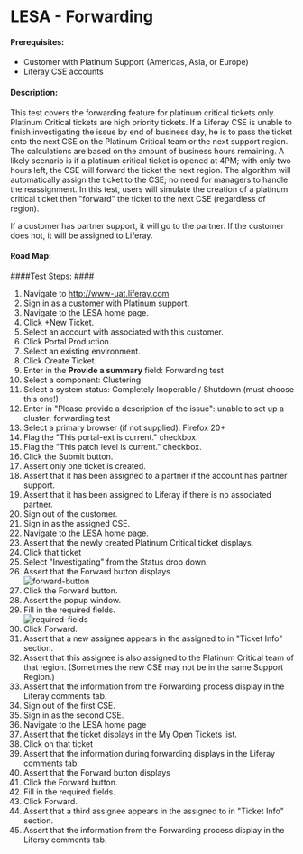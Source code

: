 LESA - Forwarding
=================

#### Prerequisites: ####
* Customer with Platinum Support (Americas, Asia, or Europe) 
* Liferay CSE accounts

#### Description: ####

This test covers the forwarding feature for platinum critical tickets only. Platinum Critical tickets are high priority tickets. If a Liferay CSE is unable to finish investigating the issue by end of business day, he is to pass the ticket onto the next CSE on the Platinum Critical team or the next support region. The calculations are based on the amount of business hours remaining. A likely scenario is if a platinum critical ticket is opened at 4PM; with only two hours left, the CSE will forward the ticket the next region. The algorithm will automatically assign the ticket to the CSE; no need for managers to handle the reassignment. In this test, users will simulate the creation of a platinum critical ticket then "forward" the ticket to the next CSE (regardless of region).

If a customer has partner support, it will go to the partner. If the customer does not, it will be assigned to Liferay.

#### Road Map: ####



####Test Steps: ####
1. Navigate to http://www-uat.liferay.com
1. Sign in as a customer with Platinum support.
1. Navigate to the LESA home page.
1. Click +New Ticket.
1. Select an account with associated with this customer.
1. Click Portal Production.
1. Select an existing environment.
1. Click Create Ticket.
1. Enter in the <b>Provide a summary</b> field: 	Forwarding test
1. Select a component: 	Clustering 
1. Select a system status: 	Completely Inoperable / Shutdown (must choose this one!)
1. Enter in "Please provide a description of the issue":	unable to set up a cluster; forwarding test
1. Select a primary browser (if not supplied):	Firefox 20+
1. Flag the "This portal-ext is current." checkbox.
1. Flag the "This patch level is current." checkbox.
1. Click the Submit button.
1. Assert only one ticket is created.
1. Assert that it has been assigned to a partner if the account has partner support.
1. Assert that it has been assigned to Liferay if there is no associated partner.
1. Sign out of the customer.
1. Sign in as the assigned CSE.
1. Navigate to the LESA home page.
1. Assert that the newly created Platinum Critical ticket displays.
1. Click that ticket
1. Select "Investigating" from the Status drop down.
1. Assert that the Forward button displays    
![forward-button](https://github.com/liferay/liferay-qa-ee/raw/master/LESA/features/forwarding/images/forward-button01.jpeg)
1. Click the Forward button.
1. Assert the popup window.
1. Fill in the required fields.    
![required-fields](https://github.com/liferay/liferay-qa-ee/raw/master/LESA/features/forwarding/images/forward-button02.jpg)
1. Click Forward.
1. Assert that a new assignee appears in the assigned to in "Ticket Info" section.
1. Assert that this assignee is also assigned to the Platinum Critical team of that region. (Sometimes the new CSE may not be in the same Support Region.)
1. Assert that the information from the Forwarding process display in the Liferay comments tab.
1. Sign out of the first CSE.
1. Sign in as the second CSE.
1. Navigate to the LESA home page
1. Assert that the ticket displays in the My Open Tickets list.
1. Click on that ticket
1. Assert that the information during forwarding displays in the Liferay comments tab.
1. Assert that the Forward button displays
1. Click the Forward button.
1. Fill in the required fields.
1. Click Forward.
1. Assert that a third assignee appears in the assigned to in "Ticket Info" section.
1. Assert that the information from the Forwarding process display in the Liferay comments tab.